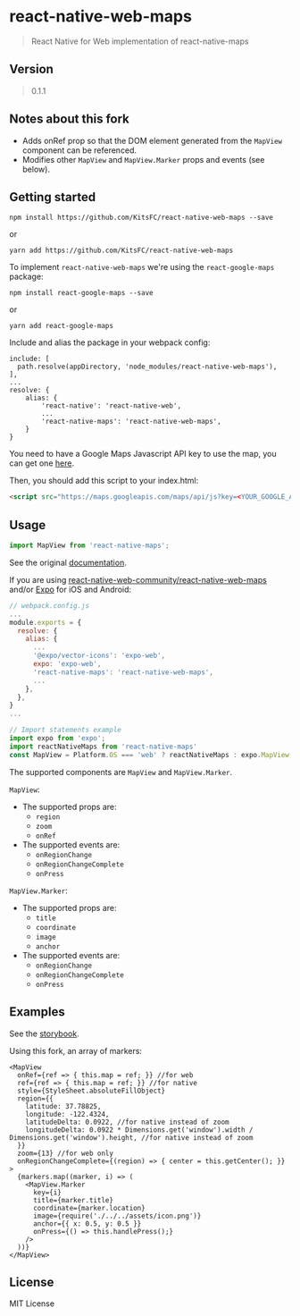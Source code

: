# react-native-web-maps
> React Native for Web implementation of react-native-maps

## Version
> 0.1.1

## Notes about this fork
- Adds onRef prop so that the DOM element generated from the `MapView` component can be referenced.
- Modifies other `MapView` and `MapView.Marker` props and events (see below).

## Getting started
```
npm install https://github.com/KitsFC/react-native-web-maps --save
```
or
```
yarn add https://github.com/KitsFC/react-native-web-maps
```

To implement `react-native-web-maps` we're using the `react-google-maps` package:

```
npm install react-google-maps --save
```
or
```
yarn add react-google-maps
```

Include and alias the package in your webpack config:

```
include: [
  path.resolve(appDirectory, 'node_modules/react-native-web-maps'),
],
...
resolve: {
    alias: {
        'react-native': 'react-native-web',
        ...
        'react-native-maps': 'react-native-web-maps',
    }
}
```

You need to have a Google Maps Javascript API key to use the map, you can get one [here](https://developers.google.com/maps/documentation/javascript/get-api-key).

Then, you should add this script to your index.html:
``` html
<script src="https://maps.googleapis.com/maps/api/js?key=<YOUR_GOOGLE_API_KEY>"></script>
```

## Usage

``` javascript
import MapView from 'react-native-maps';
```
See the original [documentation](https://github.com/airbnb/react-native-maps).

If you are using [react-native-web-community/react-native-web-maps](https://github.com/react-community/react-native-maps) and/or [Expo](https://docs.expo.io/versions/latest/sdk/map-view) for iOS and Android:

``` javascript
// webpack.config.js
...
module.exports = {
  resolve: {
    alias: {
      ...
      '@expo/vector-icons': 'expo-web',
      expo: 'expo-web',
      'react-native-maps': 'react-native-web-maps',
      ...
    },
  },
}
...

// Import statements example
import expo from 'expo';
import reactNativeMaps from 'react-native-maps'
const MapView = Platform.OS === 'web' ? reactNativeMaps : expo.MapView;
```

The supported components are `MapView` and `MapView.Marker`.

`MapView`:
- The supported props are:
    - `region`
    - `zoom`
    - `onRef`
- The supported events are:
    - `onRegionChange`
    - `onRegionChangeComplete`
    - `onPress`

`MapView.Marker`:
- The supported props are:
    - `title`
    - `coordinate`
    - `image`
    - `anchor`
- The supported events are:
    - `onRegionChange`
    - `onRegionChangeComplete`
    - `onPress`


## Examples
See the [storybook](https://react-native-web-community.github.io/react-native-web-maps/storybook/index.html).

Using this fork, an array of markers:

```
<MapView
  onRef={ref => { this.map = ref; }} //for web
  ref={ref => { this.map = ref; }} //for native
  style={StyleSheet.absoluteFillObject}
  region={{
    latitude: 37.78825,
    longitude: -122.4324,
    latitudeDelta: 0.0922, //for native instead of zoom
    longitudeDelta: 0.0922 * Dimensions.get('window').width / Dimensions.get('window').height, //for native instead of zoom
  }}
  zoom={13} //for web only
  onRegionChangeComplete={(region) => { center = this.getCenter(); }}
>
  {markers.map((marker, i) => (
    <MapView.Marker
      key={i}
      title={marker.title}
      coordinate={marker.location}
      image={require('./../../assets/icon.png')}
      anchor={{ x: 0.5, y: 0.5 }}
      onPress={() => this.handlePress();}
    />
  ))}
</MapView>
```

## License
MIT License
